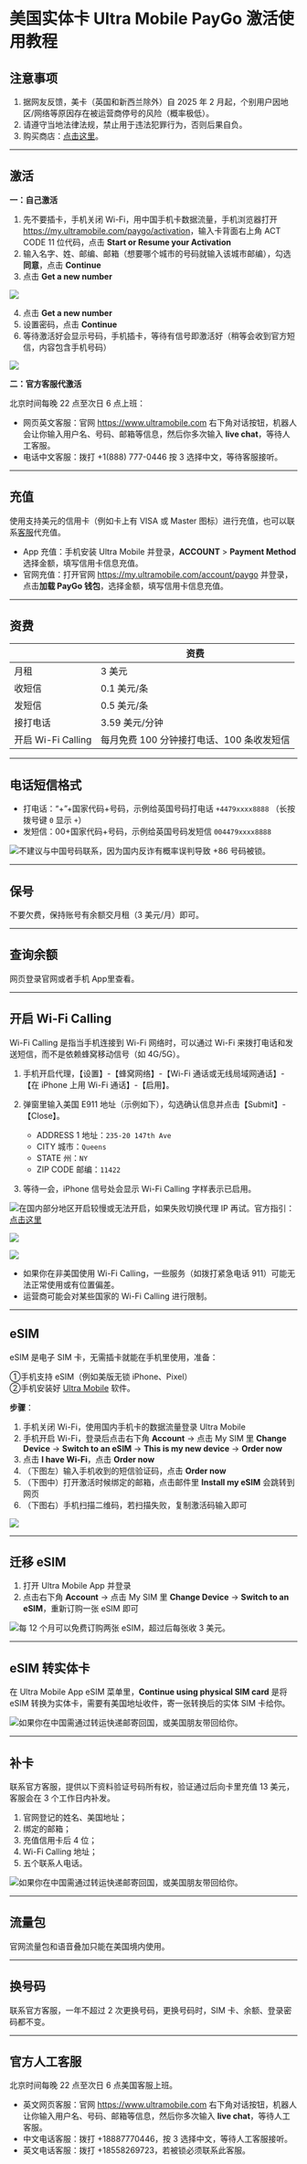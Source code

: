 # 美国实体卡 Ultra Mobile PayGo 激活使用教程

## 注意事项

1. 据网友反馈，美卡（英国和新西兰除外）自 2025 年 2 月起，个别用户因地区/网络等原因存在被运营商停号的风险（概率极低）。
2. 请遵守当地法律法规，禁止用于违法犯罪行为，否则后果自负。
3. 购买商店：[点击这里](https://t.me/GVStore)。

---

## 激活

**一：自己激活**

1. 先不要插卡，手机关闭 Wi-Fi，用中国手机卡数据流量，手机浏览器打开 <https://my.ultramobile.com/paygo/activation>，输入卡背面右上角 ACT CODE 11 位代码，点击 **Start or Resume your Activation**
2. 输入名字、姓、邮编、邮箱（想要哪个城市的号码就输入该城市邮编），勾选**同意**，点击 **Continue**
3. 点击 **Get a new number**

![](https://i.imgur.com/y1wJvOb.jpeg)

4. 点击 **Get a new number**
5. 设置密码，点击 **Continue**
6. 等待激活好会显示号码，手机插卡，等待有信号即激活好（稍等会收到官方短信，内容包含手机号码）

![](https://i.imgur.com/lMpjd5y.jpeg)

**二：官方客服代激活**

北京时间每晚 22 点至次日 6 点上班：

- 网页英文客服：官网 <https://www.ultramobile.com> 右下角对话按钮，机器人会让你输入用户名、号码、邮箱等信息，然后你多次输入 **live chat**，等待人工客服。
- 电话中文客服：拨打 +1(888) 777-0446 按 3 选择中文，等待客服接听。

---

## 充值

使用支持美元的信用卡（例如卡上有 VISA 或 Master 图标）进行充值，也可以联系[客服](https://t.me/GVStore)代充值。

- App 充值：手机安装 Ultra Mobile 并登录，**ACCOUNT** > **Payment Method** 选择金额，填写信用卡信息充值。
- 官网充值：打开官网 <https://my.ultramobile.com/account/paygo> 并登录，点击**加载 PayGo 钱包**，选择金额，填写信用卡信息充值。

---

## 资费

|  |  资费|
|---|---|
| 月租 | 3 美元|
| 收短信 |  0.1 美元/条|
|发短信|0.5 美元/条 |
| 接打电话 |  3.59 美元/分钟  |
| 开启 Wi-Fi Calling |  每月免费 100 分钟接打电话、100 条收发短信|

---

## 电话短信格式

- 打电话：“+”+国家代码+号码，示例给英国号码打电话 `+4479xxxx8888` （长按拨号键 `0` 显示 `+`）
- 发短信：00+国家代码+号码，示例给英国号码发短信 `004479xxxx8888`

![](https://img.shields.io/badge/%E6%B3%A8%E6%84%8F%E4%BA%8B%E9%A1%B9%20-%20?color=D0112B)不建议与中国号码联系，因为国内反诈有概率误判导致 +86 号码被锁。

---

## 保号

不要欠费，保持账号有余额交月租（3 美元/月）即可。

---

## 查询余额

网页登录官网或者手机 App里查看。

---

## 开启 Wi-Fi Calling

Wi-Fi Calling 是指当手机连接到 Wi-Fi 网络时，可以通过 Wi-Fi 来拨打电话和发送短信，而不是依赖蜂窝移动信号（如 4G/5G）。

1. 手机开启代理，【设置】-【蜂窝网络】-【Wi-Fi 通话或无线局域网通话】-【在 iPhone 上用 Wi-Fi 通话】-【启用】。
2. 弹窗里输入美国 E911 地址（示例如下），勾选确认信息并点击【Submit】-【Close】。

    - ADDRESS 1 地址：`235-20 147th Ave`
    - CITY 城市：`Queens`
    - STATE 州：`NY`
    - ZIP CODE 邮编：`11422`

3. 等待一会，iPhone 信号处会显示 Wi-Fi Calling 字样表示已启用。
 
![](https://img.shields.io/badge/%E6%B3%A8%E6%84%8F%E4%BA%8B%E9%A1%B9%20-%20?color=D0112B)在国内部分地区开启较慢或无法开启，如果失败切换代理 IP 再试。官方指引：[点击这里](https://www.ultramobile.com/blog/what-is-wifi-calling/)

![](https://i.imgur.com/4640m95.jpg)

![](https://img.shields.io/badge/%E6%B3%A8%E6%84%8F%E4%BA%8B%E9%A1%B9%20-%20?color=D0112B)

- 如果你在非美国使用 Wi-Fi Calling，一些服务（如拨打紧急电话 911）可能无法正常使用或有位置偏差。
- 运营商可能会对某些国家的 Wi-Fi Calling 进行限制。

---

## eSIM

eSIM 是电子 SIM 卡，无需插卡就能在手机里使用，准备：

①手机支持 eSIM（例如美版无锁 iPhone、Pixel）\
②手机安装好 [Ultra Mobile](https://apps.apple.com/us/app/ultra-mobile/id1463041935)  软件。

**步骤**：

1. 手机关闭 Wi-Fi，使用国内手机卡的数据流量登录 Ultra Mobile
2. 手机开启 Wi-Fi，登录后点击右下角 **Account** → 点击 My SIM 里 **Change Device** → **Switch to an eSIM** → **This is my new device** → **Order now**
3. 点击 **I have Wi-Fi**，点击 **Order now**
4. （下图左）输入手机收到的短信验证码，点击 **Order now**
5. （下图中）打开激活时候绑定的邮箱，点击邮件里 **Install my eSIM** 会跳转到网页
6. （下图右）手机扫描二维码，若扫描失败，复制激活码输入即可

![](https://i.imgur.com/y5dKlvj.jpeg)


---

## 迁移 eSIM

1. 打开 Ultra Mobile App 并登录
2. 点击右下角 **Account** → 点击 My SIM 里 **Change Device** → **Switch to an eSIM**，重新订购一张 eSIM 即可

![](https://img.shields.io/badge/%E6%B3%A8%E6%84%8F%E4%BA%8B%E9%A1%B9%20-%20?color=D0112B)每 12 个月可以免费订购两张 eSIM，超过后每张收 3 美元。

---

## eSIM 转实体卡

在 Ultra Mobile App eSIM 菜单里，**Continue using physical SIM card** 是将 eSIM 转换为实体卡，需要有美国地址收件，寄一张转换后的实体 SIM 卡给你。

![](https://img.shields.io/badge/%E6%B3%A8%E6%84%8F%E4%BA%8B%E9%A1%B9%20-%20?color=D0112B)如果你在中国需通过转运快递邮寄回国，或美国朋友带回给你。

---

## 补卡

联系官方客服，提供以下资料验证号码所有权，验证通过后向卡里充值 13 美元，客服会在 3 个工作日内补发。

1. 官网登记的姓名、美国地址；
2. 绑定的邮箱；
3. 充值信用卡后 4 位；
4. Wi-Fi Calling 地址；
5. 五个联系人电话。

![](https://img.shields.io/badge/%E6%B3%A8%E6%84%8F%E4%BA%8B%E9%A1%B9%20-%20?color=D0112B)如果你在中国需通过转运快递邮寄回国，或美国朋友带回给你。

---

## 流量包

官网流量包和语音叠加只能在美国境内使用。

---

## 换号码

联系官方客服，一年不超过 2 次更换号码，更换号码时，SIM 卡、余额、登录密码都不变。

---

## 官方人工客服

北京时间每晚 22 点至次日 6 点美国客服上班。

- 英文网页客服：官网 <https://www.ultramobile.com> 右下角对话按钮，机器人让你输入用户名、号码、邮箱等信息，然后你多次输入 **live chat**，等待人工客服。
- 中文电话客服：拨打 +18887770446，按 3 选择中文，等待人工客服接听。
- 英文电话客服：拨打 +18558269723，若被锁必须联系此客服。
